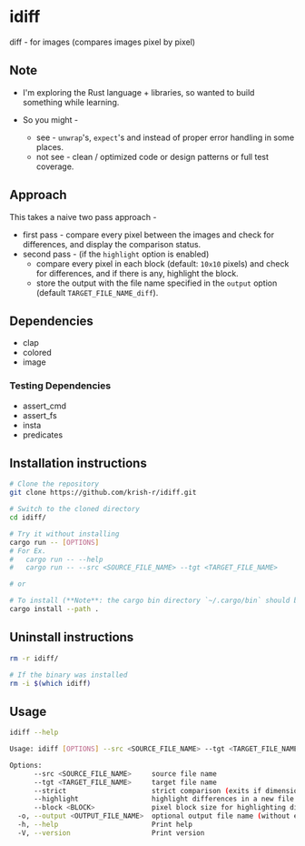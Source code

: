 # idiff

diff - for images (compares images pixel by pixel)

## Note

-   I'm exploring the Rust language + libraries, so wanted to build something while learning.
-   So you might -

    -   see - `unwrap`'s, `expect`'s and instead of proper error handling in some places.
    -   not see - clean / optimized code or design patterns or full test coverage.

## Approach

This takes a naive two pass approach -

-   first pass - compare every pixel between the images and check for differences, and display the comparison status.
-   second pass - (if the `highlight` option is enabled)
    -   compare every pixel in each block (default: `10x10` pixels) and check for differences, and if there is any, highlight the block.
    -   store the output with the file name specified in the `output` option (default `TARGET_FILE_NAME_diff`).

## Dependencies

-   clap
-   colored
-   image

### Testing Dependencies

-   assert_cmd
-   assert_fs
-   insta
-   predicates

## Installation instructions

```sh
# Clone the repository
git clone https://github.com/krish-r/idiff.git

# Switch to the cloned directory
cd idiff/

# Try it without installing
cargo run -- [OPTIONS]
# For Ex.
#   cargo run -- --help
#   cargo run -- --src <SOURCE_FILE_NAME> --tgt <TARGET_FILE_NAME>

# or

# To install (**Note**: the cargo bin directory `~/.cargo/bin` should be in your `$PATH`)
cargo install --path .
```

## Uninstall instructions

```sh
rm -r idiff/

# If the binary was installed
rm -i $(which idiff)
```

## Usage

```sh
idiff --help
```

```sh
Usage: idiff [OPTIONS] --src <SOURCE_FILE_NAME> --tgt <TARGET_FILE_NAME>

Options:
      --src <SOURCE_FILE_NAME>     source file name
      --tgt <TARGET_FILE_NAME>     target file name
      --strict                     strict comparison (exits if dimensions are different)
      --highlight                  highlight differences in a new file
      --block <BLOCK>              pixel block size for highlighting difference [default: 10]
  -o, --output <OUTPUT_FILE_NAME>  optional output file name (without extension)
  -h, --help                       Print help
  -V, --version                    Print version
```
